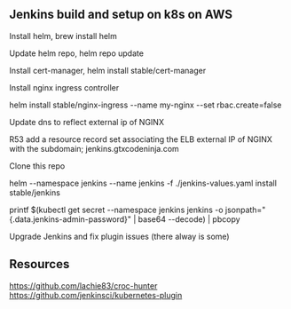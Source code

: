 ## Jenkins build and setup on k8s on AWS

Install helm, brew install helm

Update helm repo, helm repo update

Install cert-manager, helm install stable/cert-manager

Install nginx ingress controller

helm install stable/nginx-ingress --name my-nginx --set rbac.create=false

Update dns to reflect external ip of NGINX

R53 add a resource record set associating the ELB external IP of NGINX with the subdomain; jenkins.gtxcodeninja.com

Clone this repo

helm --namespace jenkins --name jenkins -f ./jenkins-values.yaml install stable/jenkins

printf $(kubectl get secret --namespace jenkins jenkins -o jsonpath="{.data.jenkins-admin-password}" | base64 --decode) | pbcopy


Upgrade Jenkins and fix plugin issues (there alway is some)


## Resources
https://github.com/lachie83/croc-hunter
https://github.com/jenkinsci/kubernetes-plugin
